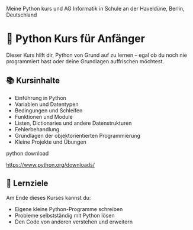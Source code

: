 Meine Python kurs und AG Informatik in Schule an der Haveldüne, Berlin, Deutschland

# 🐍 Python Kurs für Anfänger

Dieser Kurs hilft dir, Python von Grund auf zu lernen – egal ob du noch nie programmiert hast oder deine Grundlagen auffrischen möchtest.

## 📚 Kursinhalte

* Einführung in Python
* Variablen und Datentypen
* Bedingungen und Schleifen
* Funktionen und Module
* Listen, Dictionaries und andere Datenstrukturen
* Fehlerbehandlung
* Grundlagen der objektorientierten Programmierung
* Kleine Projekte und Übungen

python download

https://www.python.org/downloads/

## 🎯 Lernziele

Am Ende dieses Kurses kannst du:

* Eigene kleine Python-Programme schreiben
* Probleme selbstständig mit Python lösen
* Den Code von anderen verstehen und erweitern
